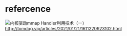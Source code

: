 

# refercence
![内核驱动mmap Handler利用技术（一）](https://zhuanlan.zhihu.com/p/33000072)
http://tomdog.vip/articles/2021/01/21/1611220923102.html